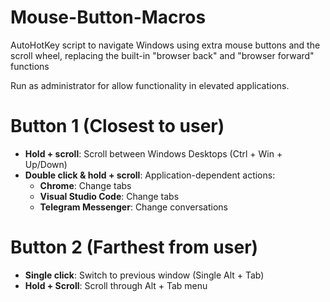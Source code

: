 # Mouse-Button-Macros
AutoHotKey script to navigate Windows using extra mouse buttons and the scroll wheel, replacing the built-in "browser back" and "browser forward" functions

Run as administrator for allow functionality in elevated applications.

# Button 1 (Closest to user)
 - **Hold + scroll**: Scroll between Windows Desktops (Ctrl + Win + Up/Down)
 - **Double click & hold + scroll**: Application-dependent actions:
	 - **Chrome**: Change tabs
	 - **Visual Studio Code**: Change tabs
	 - **Telegram Messenger**: Change conversations
 
 # Button 2 (Farthest from user)
  - **Single click**: Switch to previous window (Single Alt + Tab)
  - **Hold + Scroll**: Scroll through Alt + Tab menu
